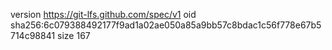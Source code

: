version https://git-lfs.github.com/spec/v1
oid sha256:6c079388492177f9ad1a02ae050a85a9bb57c8bdac1c56f778e67b5714c98841
size 167
